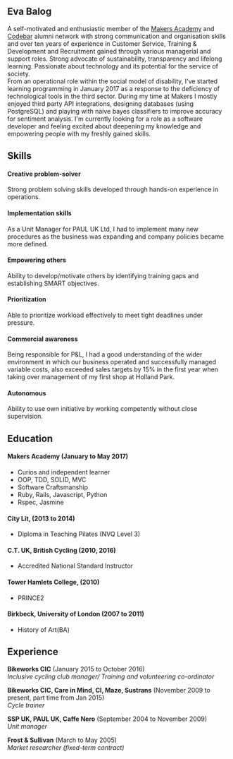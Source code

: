 ## Eva Balog
A self-motivated and enthusiastic member of the
[Makers Academy](http://www.makersacademy.com/) and
[Codebar](https://codebar.io/) alumni network with strong communication and organisation skills and over ten years of experience in Customer Service, Training & Development and Recruitment gained through various managerial and support roles. Strong advocate of sustainability, transparency and lifelong learning. Passionate about technology and its potential for the service of society.  
From an operational role within the social model of disability, I've started learning programming in January 2017 as a response to the deficiency of technological tools in the third sector. During my time at Makers I mostly enjoyed third party API integrations, designing databases (using PostgreSQL) and playing with naive bayes classifiers to improve accuracy for sentiment analysis. I'm currently looking for a role as a software developer and feeling excited about deepening my knowledge and empowering people with my freshly gained skills.

## Skills

#### Creative problem-solver
Strong problem solving skills developed through hands-on experience in operations.

#### Implementation skills
As a Unit Manager for PAUL UK Ltd, I had to implement many new procedures as the business was expanding and company policies became more defined.  

#### Empowering others
Ability to develop/motivate others by identifying training gaps and establishing SMART objectives.

#### Prioritization
Able to prioritize workload effectively to meet tight deadlines under pressure.

#### Commercial awareness
Being responsible for P&L, I had a good understanding of the wider environment in which our business operated and successfully managed variable costs, also exceeded sales targets by 15% in the first year when taking over management of my first shop at Holland Park.

#### Autonomous
Ability to use own initiative by working competently without close supervision.

## Education

#### Makers Academy (January to May 2017)

- Curios and independent learner
- OOP, TDD, SOLID, MVC
- Software Craftsmanship
- Ruby, Rails, Javascript, Python
- Rspec, Jasmine

#### City Lit, (2013 to 2014)
- Diploma in Teaching Pilates (NVQ Level 3)

#### C.T. UK, British Cycling (2010, 2016)
- Accredited National Standard Instructor

#### Tower Hamlets College, (2010)
- PRINCE2

#### Birkbeck, University of London (2007 to 2011)
- History of Art(BA)

## Experience

**Bikeworks CIC** (January 2015 to October 2016)    
*Inclusive cycling club manager/ Training and volunteering co-ordinator*  

**Bikeworks CIC, Care in Mind, CI, Maze, Sustrans** (November 2009 to present, part time from Jan 2015)   
*Cycle trainer*  

**SSP UK,  PAUL UK, Caffe Nero** (September 2004 to November 2009)   
*Unit manager*

**Frost & Sullivan** (March to May 2005)   
*Market researcher (fixed-term contract)*
